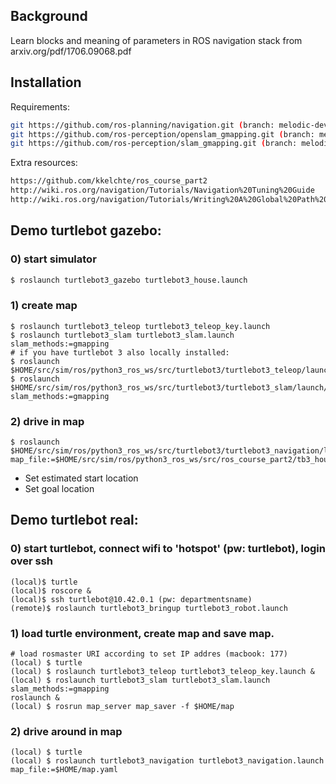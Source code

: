 ## Background

Learn blocks and meaning of parameters in ROS navigation stack from arxiv.org/pdf/1706.09068.pdf

## Installation

Requirements:
```bash
git https://github.com/ros-planning/navigation.git (branch: melodic-devel)
git https://github.com/ros-perception/openslam_gmapping.git (branch: melodic-devel)
git https://github.com/ros-perception/slam_gmapping.git (branch: melodic-devel)
```

Extra resources:
```bash
https://github.com/kkelchte/ros_course_part2
http://wiki.ros.org/navigation/Tutorials/Navigation%20Tuning%20Guide
http://wiki.ros.org/navigation/Tutorials/Writing%20A%20Global%20Path%20Planner%20As%20Plugin%20in%20ROS
```

## Demo turtlebot gazebo:

### 0) start simulator
```bash
$ roslaunch turtlebot3_gazebo turtlebot3_house.launch
```

### 1) create map
```
$ roslaunch turtlebot3_teleop turtlebot3_teleop_key.launch 
$ roslaunch turtlebot3_slam turtlebot3_slam.launch slam_methods:=gmapping
# if you have turtlebot 3 also locally installed:
$ roslaunch $HOME/src/sim/ros/python3_ros_ws/src/turtlebot3/turtlebot3_teleop/launch/turtlebot3_teleop_key.launch
$ roslaunch $HOME/src/sim/ros/python3_ros_ws/src/turtlebot3/turtlebot3_slam/launch/turtlebot3_slam.launch slam_methods:=gmapping
```

### 2) drive in map

```
$ roslaunch $HOME/src/sim/ros/python3_ros_ws/src/turtlebot3/turtlebot3_navigation/launch/turtlebot3_navigation.launch map_file:=$HOME/src/sim/ros/python3_ros_ws/src/ros_course_part2/tb3_house_map/tb3_house_map.yaml
```

- Set estimated start location
- Set goal location

## Demo turtlebot real:

### 0) start turtlebot, connect wifi to 'hotspot' (pw: turtlebot), login over ssh
```
(local)$ turtle
(local)$ roscore &
(local)$ ssh turtlebot@10.42.0.1 (pw: departmentsname)
(remote)$ roslaunch turtlebot3_bringup turtlebot3_robot.launch
```

### 1) load turtle environment, create map and save map.

```
# load rosmaster URI according to set IP addres (macbook: 177)
(local) $ turtle
(local) $ roslaunch turtlebot3_teleop turtlebot3_teleop_key.launch &
(local) $ roslaunch turtlebot3_slam turtlebot3_slam.launch slam_methods:=gmapping
roslaunch &
(local) $ rosrun map_server map_saver -f $HOME/map
```


### 2) drive around in map
```
(local) $ turtle
(local) $ roslaunch turtlebot3_navigation turtlebot3_navigation.launch map_file:=$HOME/map.yaml
```


 
